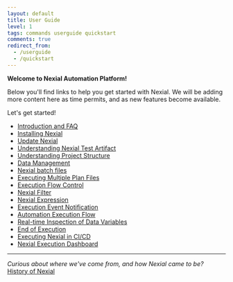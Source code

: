 ```yaml
---
layout: default
title: User Guide
level: 1
tags: commands userguide quickstart
comments: true
redirect_from:
  - /userguide
  - /quickstart
---
```


**Welcome to Nexial Automation Platform!**

Below you'll find links to help you get started with Nexial.  We will be adding more content here as time permits, 
and as new features become available.

Let's get started!

- [Introduction and FAQ](IntroductionAndFAQ)
- [Installing Nexial](InstallingNexial)
- [Update Nexial](UpdateNexial)
- [Understanding Nexial Test Artifact](UnderstandingExcelTemplates)
- [Understanding Project Structure](UnderstandingProjectStructure)
- [Data Management](DataManagement)
- [Nexial batch files](BatchFiles)
- [Executing Multiple Plan Files](ExecutingMultiplePlanFiles)
- [Execution Flow Control](../flowcontrols/index)
- [Nexial Filter](../flowcontrols/filter)
- [Nexial Expression](../expressions/index)
- [Execution Event Notification](EventNotification)
- [Automation Execution Flow](ExecutionFlow)
- [Real-time Inspection of Data Variables](RealtimeInspectionOfDataVariables)
- [End of Execution](../systemvars/endofexecution)
- [Executing Nexial in CI/CD](ExecutingNexialInCICD)
- [Nexial Execution Dashboard](ExecutionDashboard)

------------------------------------------------------------------------------------------------------------------------

_Curious about where we've come from, and how Nexial came to be?_<br/>
[History of Nexial](HistoryOfNexial)

